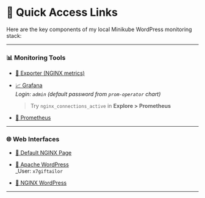 # 🔗 Quick Access Links

Here are the key components of my local Minikube WordPress monitoring stack:

---

### 📊 Monitoring Tools

- [🔧 Exporter (NGINX metrics)](http://localhost:9113/metrics)  
- [📈 Grafana](http://localhost:30000)  
  _Login: `admin` (default password from `prom-operator` chart)_  
  > Try `nginx_connections_active` in **Explore > Prometheus**

- [📡 Prometheus](http://localhost:30001)

---

### 🌐 Web Interfaces

- [🧱 Default NGINX Page](http://localhost:30080)
- [📘 Apache WordPress](http://localhost:30081)  
  _User: `x7giftailor`

- [📗 NGINX WordPress](http://localhost:30082)

---

